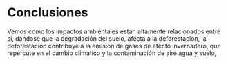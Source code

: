 # Conclusiones 

Vemos como los impactos ambientales estan altamente relacionados entre si, dandose que la degradación del suelo, afecta a la deforestación, la deforestación contribuye a la emision de gases de efecto invernadero, que repercute en el cambio climatico y la contaminación de aire agua y suelo, 
